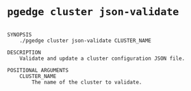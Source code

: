 # `pgedge cluster json-validate`

```text

SYNOPSIS
    ./pgedge cluster json-validate CLUSTER_NAME

DESCRIPTION
    Validate and update a cluster configuration JSON file.

POSITIONAL ARGUMENTS
    CLUSTER_NAME
        The name of the cluster to validate.

```
